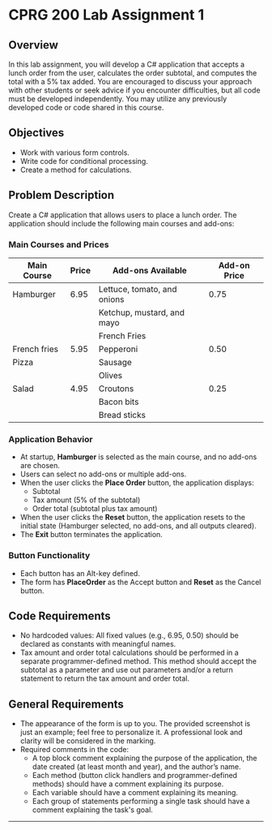 # CPRG 200 Lab Assignment 1

## Overview
In this lab assignment, you will develop a C# application that accepts a lunch order from the user, calculates the order subtotal, and computes the total with a 5% tax added. You are encouraged to discuss your approach with other students or seek advice if you encounter difficulties, but all code must be developed independently. You may utilize any previously developed code or code shared in this course.

## Objectives
- Work with various form controls.
- Write code for conditional processing.
- Create a method for calculations.

## Problem Description
Create a C# application that allows users to place a lunch order. The application should include the following main courses and add-ons:

### Main Courses and Prices
| Main Course  | Price  | Add-ons Available                     | Add-on Price |
|--------------|--------|---------------------------------------|--------------|
| Hamburger    | 6.95   | Lettuce, tomato, and onions           | 0.75         |
|              |        | Ketchup, mustard, and mayo            |              |
|              |        | French Fries                          |              |
| French fries | 5.95   | Pepperoni                             | 0.50         |
| Pizza        |        | Sausage                               |              |
|              |        | Olives                                |              |
| Salad        | 4.95   | Croutons                              | 0.25         |
|              |        | Bacon bits                            |              |
|              |        | Bread sticks                          |              |

### Application Behavior
- At startup, **Hamburger** is selected as the main course, and no add-ons are chosen.
- Users can select no add-ons or multiple add-ons.
- When the user clicks the **Place Order** button, the application displays:
  - Subtotal
  - Tax amount (5% of the subtotal)
  - Order total (subtotal plus tax amount)
- When the user clicks the **Reset** button, the application resets to the initial state (Hamburger selected, no add-ons, and all outputs cleared).
- The **Exit** button terminates the application.

### Button Functionality
- Each button has an Alt-key defined.
- The form has **PlaceOrder** as the Accept button and **Reset** as the Cancel button.

## Code Requirements
- No hardcoded values: All fixed values (e.g., 6.95, 0.50) should be declared as constants with meaningful names.
- Tax amount and order total calculations should be performed in a separate programmer-defined method. This method should accept the subtotal as a parameter and use out parameters and/or a return statement to return the tax amount and order total.

## General Requirements
- The appearance of the form is up to you. The provided screenshot is just an example; feel free to personalize it. A professional look and clarity will be considered in the marking.
- Required comments in the code:
  - A top block comment explaining the purpose of the application, the date created (at least month and year), and the author’s name.
  - Each method (button click handlers and programmer-defined methods) should have a comment explaining its purpose.
  - Each variable should have a comment explaining its meaning.
  - Each group of statements performing a single task should have a comment explaining the task's goal.

---

